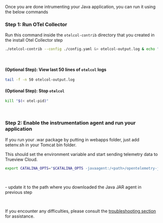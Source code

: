 &nbsp;

Once you are done intrumenting your Java application, you can run it using the below commands

### Step 1: Run OTel Collector
 Run this command inside the `otelcol-contrib` directory that you created in the install Otel Collector step

```bash
./otelcol-contrib --config ./config.yaml &> otelcol-output.log & echo "$!" > otel-pid
```
&nbsp;

#### (Optional Step): View last 50 lines of `otelcol` logs
```bash
tail -f -n 50 otelcol-output.log
```

#### (Optional Step): Stop `otelcol`
```bash
kill "$(< otel-pid)"
```
&nbsp;

### Step 2: Enable the instrumentation agent and run your application

If you run your .war package by putting in webapps folder, just add setenv.sh in your Tomcat bin folder.

This should set the environment variable and start sending telemetry data to Trueview Cloud.

```bash
export CATALINA_OPTS="$CATALINA_OPTS -javaagent:/<path>/opentelemetry-javaagent.jar"
```
&nbsp;

<path> - update it to the path where you downloaded the Java JAR agent in previous step

&nbsp;

If you encounter any difficulties, please consult the [troubleshooting section](https://signoz.io/docs/instrumentation/tomcat/#troubleshooting-your-installation) for assistance.
